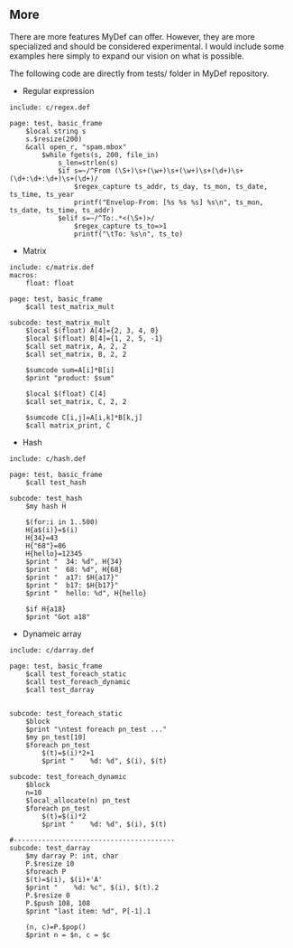 ## More

There are more features MyDef can offer. However, they are more specialized and should be considered experimental. I would include some examples here simply to expand our vision on what is possible.

The following code are directly from tests/ folder in MyDef repository. 

* Regular expression

```
include: c/regex.def

page: test, basic_frame
    $local string s
    s.$resize(200)
    &call open_r, "spam.mbox"
        $while fgets(s, 200, file_in)
            s_len=strlen(s)
            $if s=~/^From (\S+)\s+(\w+)\s+(\w+)\s+(\d+)\s+(\d+:\d+:\d+)\s+(\d+)/
                $regex_capture ts_addr, ts_day, ts_mon, ts_date, ts_time, ts_year
                printf("Envelop-From: [%s %s %s] %s\n", ts_mon, ts_date, ts_time, ts_addr)
            $elif s=~/^To:.*<(\S+)>/
                $regex_capture ts_to=>1
                printf("\tTo: %s\n", ts_to)

```

* Matrix

```
include: c/matrix.def
macros:
    float: float

page: test, basic_frame
    $call test_matrix_mult

subcode: test_matrix_mult
    $local $(float) A[4]={2, 3, 4, 0}
    $local $(float) B[4]={1, 2, 5, -1}
    $call set_matrix, A, 2, 2
    $call set_matrix, B, 2, 2

    $sumcode sum=A[i]*B[i]
    $print "product: $sum"

    $local $(float) C[4]
    $call set_matrix, C, 2, 2

    $sumcode C[i,j]=A[i,k]*B[k,j]
    $call matrix_print, C

```

* Hash
```
include: c/hash.def

page: test, basic_frame
    $call test_hash

subcode: test_hash
    $my hash H
    
    $(for:i in 1..500)
	H{a$(i)}=$(i)
    H{34}=43
    H{"68"}=86
    H{hello}=12345
    $print "  34: %d", H{34}
    $print "  68: %d", H{68}
    $print "  a17: $H{a17}"
    $print "  b17: $H{b17}"
    $print "  hello: %d", H{hello}
    
    $if H{a18}
	$print "Got a18"
```

* Dynameic array

```
include: c/darray.def

page: test, basic_frame
    $call test_foreach_static
    $call test_foreach_dynamic
    $call test_darray


subcode: test_foreach_static
    $block
	$print "\ntest foreach pn_test ..."
	$my pn_test[10]
	$foreach pn_test
	    $(t)=$(i)*2+1
	    $print "    %d: %d", $(i), $(t)

subcode: test_foreach_dynamic
    $block
	n=10
	$local_allocate(n) pn_test
	$foreach pn_test
	    $(t)=$(i)*2
	    $print "    %d: %d", $(i), $(t)

#---------------------------------------- 
subcode: test_darray
    $my darray P: int, char
    P.$resize 10
    $foreach P
	$(t)=$(i), $(i)+'A'
	$print "    %d: %c", $(i), $(t).2
    P.$resize 0
    P.$push 108, 108
    $print "last item: %d", P[-1].1

    (n, c)=P.$pop()
    $print n = $n, c = $c
```
